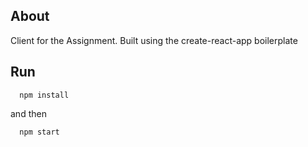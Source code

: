 ## About
Client for the Assignment. Built using the create-react-app boilerplate

## Run

```
  npm install
```

and then 
```
  npm start
```
